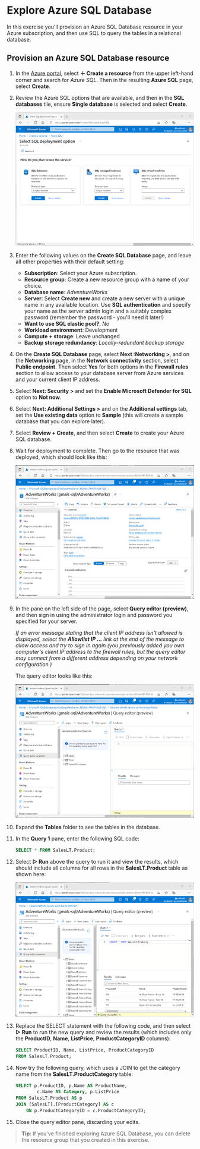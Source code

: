 

# Explore Azure SQL Database

In this exercise you'll provision an Azure SQL Database resource in your Azure subscription, and then use SQL to query the tables in a relational database.

## Provision an Azure SQL Database resource

1. In the [Azure portal](https://portal.azure.com?azure-portal=true), select **&#65291; Create a resource** from the upper left-hand corner and search for *Azure SQL*. Then in the resulting **Azure SQL** page, select **Create**.

1. Review the Azure SQL options that are available, and then in the **SQL databases** tile, ensure **Single database** is selected and select **Create**.

    ![Screenshot of the Azure portal showing the Azure SQL page.](images//azure-sql-portal.png)

1. Enter the following values on the **Create SQL Database** page, and leave all other properties with their default setting:
    - **Subscription**: Select your Azure subscription.
    - **Resource group**: Create a new resource group with a name of your choice.
    - **Database name**: *AdventureWorks*
    - **Server**:  Select **Create new** and create a new server with a unique name in any available location. Use **SQL authentication** and specify your name as the server admin login and a suitably complex password (remember the password - you'll need it later!)
    - **Want to use SQL elastic pool?**: *No*
    - **Workload environment**: Development
    - **Compute + storage**: Leave unchanged
    - **Backup storage redundancy**: *Locally-redundant backup storage*

1. On the **Create SQL Database** page, select **Next :Networking >**, and on the **Networking** page, in the **Network connectivity** section, select **Public endpoint**. Then select **Yes** for both options in the **Firewall rules** section to allow access to your database server from Azure services and your current client IP address.

1. Select **Next: Security >** and set the **Enable Microsoft Defender for SQL** option to **Not now**.

1. Select **Next: Additional Settings >** and on the **Additional settings** tab, set the **Use existing data** option to **Sample** (this will create a sample database that you can explore later).

1. Select **Review + Create**, and then select **Create** to create your Azure SQL database.

1. Wait for deployment to complete. Then go to the resource that was deployed, which should look like this:

    ![Screenshot of the Azure portal showing the SQL Database page.](images//sql-database-portal.png)

1. In the pane on the left side of the page, select **Query editor (preview)**, and then sign in using the administrator login and password you specified for your server.
    
    *If an error message stating that the client IP address isn't allowed is displayed, select the **Allowlist IP ...** link at the end of the message to allow access and try to sign in again (you previously added you own computer's client IP address to the firewall rules, but the query editor may connect from a different address depending on your network configuration.)*
    
    The query editor looks like this:
    
    ![Screenshot of the Azure portal showing the query editor.](images//query-editor.png)

1. Expand the **Tables** folder to see the tables in the database.

1. In the **Query 1** pane, enter the following SQL code:

    ```sql
    SELECT * FROM SalesLT.Product;
    ```

1. Select **&#9655; Run** above the query to run it and view the results, which should include all columns for all rows in the **SalesLT.Product** table as shown here:

    ![Screenshot of the Azure portal showing the query editor with query results.](images//sql-query-results.png)

1. Replace the SELECT statement with the following code, and then select **&#9655; Run** to run the new query and review the results (which includes only the **ProductID**, **Name**, **ListPrice**, **ProductCategoryID** columns):

    ```sql
    SELECT ProductID, Name, ListPrice, ProductCategoryID
    FROM SalesLT.Product;
    ```

1. Now try the following query, which uses a JOIN to get the category name from the **SalesLT.ProductCategory** table:

    ```sql
    SELECT p.ProductID, p.Name AS ProductName,
            c.Name AS Category, p.ListPrice
    FROM SalesLT.Product AS p
    JOIN [SalesLT].[ProductCategory] AS c
        ON p.ProductCategoryID = c.ProductCategoryID;
    ```

1. Close the query editor pane, discarding your edits.

> **Tip**: If you've finished exploring Azure SQL Database, you can delete the resource group that you created in this exercise.
